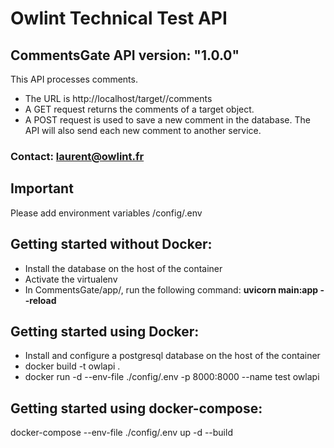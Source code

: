 # Owlint Technical Test API 

## CommentsGate API version: "1.0.0"

This API processes comments.

- The URL is http://localhost/target/<targetId>/comments
- A GET request returns the comments of a target object.
- A POST request is used to save a new comment in the database. 
The API will also send each new comment to another service.

### Contact: laurent@owlint.fr

## Important
Please add environment variables /config/.env


## Getting started without Docker:

- Install the database on the host of the container
- Activate the virtualenv
- In CommentsGate/app/, run the following command:
  **uvicorn main:app --reload**

## Getting started using Docker:
- Install and configure a postgresql database on the host of the container
- docker build -t owlapi .
- docker run -d --env-file ./config/.env -p 8000:8000 --name test owlapi

## Getting started using docker-compose:
docker-compose --env-file ./config/.env up -d --build